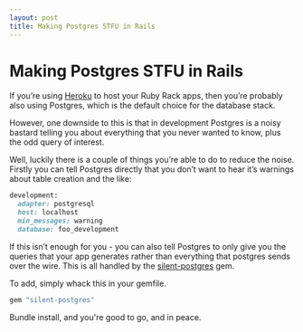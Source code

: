 ```yaml
---
layout: post
title: Making Postgres STFU in Rails
---
```

# Making Postgres STFU in Rails

If you’re using [Heroku][] to host your Ruby Rack apps, then you’re
probably also using Postgres, which is the default choice for the
database stack.

However, one downside to this is that in development Postgres is a noisy
bastard telling you about everything that you never wanted to know, plus
the odd query of interest.

Well, luckily there is a couple of things you’re able to do to reduce
the noise. Firstly you can tell Postgres directly that you don’t want to
hear it’s warnings about table creation and the like:

```ruby
development:
  adapter: postgresql
  host: localhost
  min_messages: warning
  database: foo_development
```

If this isn’t enough for you - you can also tell Postgres to only give
you the queries that your app generates rather than everything that
postgres sends over the wire. This is all handled by the
[silent-postgres][] gem.

To add, simply whack this in your gemfile.

```ruby
gem "silent-postgres"
```

Bundle install, and you're good to go, and in peace.

[Heroku]: http://www.heroku.com/
[silent-postgres]: http://rubygems.org/gems/silent-postgres